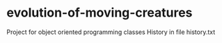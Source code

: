 # evolution-of-moving-creatures
Project for object oriented programming classes
History in file history.txt
